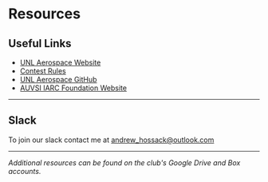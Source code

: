 # Resources

## Useful Links
- [UNL Aerospace Website](http://unlaero.space/)
- [Contest Rules](http://www.aerialroboticscompetition.org/rules.php)
- [UNL Aerospace GitHub](https://github.com/UNL-UAV)
- [AUVSI IARC Foundation Website](http://www.aerialroboticscompetition.org/)

***

## Slack
To join our slack contact me at [andrew_hossack@outlook.com](mailto:andrew_hossack@outlook.com)

***

_Additional resources can be found on the club's Google Drive and Box accounts._
